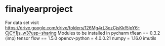# finalyearproject
For data set visit https://drive.google.com/drive/folders/126Mg4rL3ozCjsKkf5IpY6-CjCY1js_w3?usp=sharing
Modules to be installed in pycharm 
tflean == 0.3.2 (imp)
tensor flow == 1.5.0
opencv-python = 4.0.0.21
numpy = 1.16.0
imutils 

